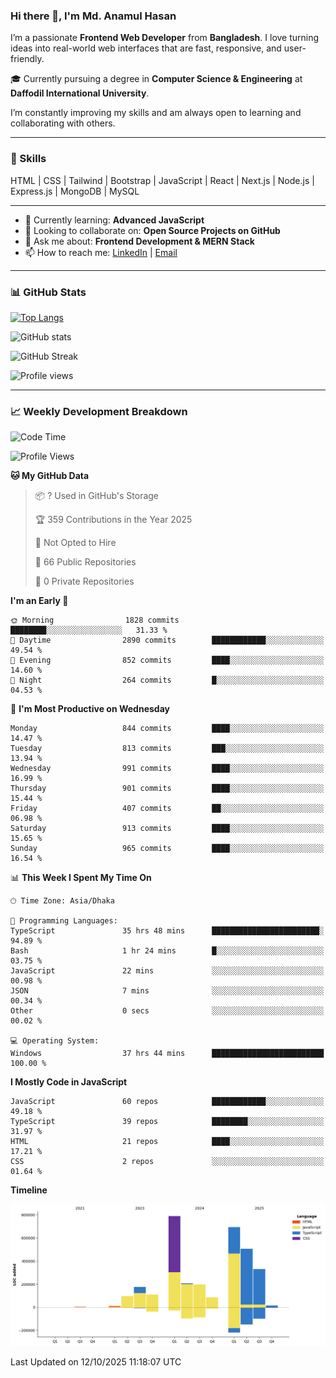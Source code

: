 ### Hi there 👋, I'm Md. Anamul Hasan

I’m a passionate **Frontend Web Developer** from **Bangladesh**. I love turning ideas into real-world web interfaces that are fast, responsive, and user-friendly.

🎓 Currently pursuing a degree in **Computer Science & Engineering** at **Daffodil International University**.

I’m constantly improving my skills and am always open to learning and collaborating with others.

---

### 🚀 Skills
HTML | CSS | Tailwind | Bootstrap | JavaScript | React | Next.js | Node.js | Express.js | MongoDB | MySQL 

---

- 🌱 Currently learning: **Advanced JavaScript**
- 👯 Looking to collaborate on: **Open Source Projects on GitHub**
- 💬 Ask me about: **Frontend Development & MERN Stack**
- 📫 How to reach me: [LinkedIn](https://www.linkedin.com/in/mdanamulhasan201) | [Email](mailto:anamulhasan3625@gmail.com)

---

### 📊 GitHub Stats

[![Top Langs](https://github-readme-stats.vercel.app/api/top-langs/?username=mdanamulhasan201&layout=compact)](https://github.com/anuraghazra/github-readme-stats)

![GitHub stats](https://github-readme-stats.vercel.app/api?username=mdanamulhasan201&show_icons=true&count_private=true&theme=tokyonight)

![GitHub Streak](https://streak-stats.demolab.com?user=mdanamulhasan201&theme=tokyonight)

![Profile views](https://gpvc.arturio.dev/mdanamulhasan201)

---

### 📈 Weekly Development Breakdown

<!--START_SECTION:waka-->
![Code Time](http://img.shields.io/badge/Code%20Time-834%20hrs%2030%20mins-blue)

![Profile Views](http://img.shields.io/badge/Profile%20Views-5-blue)

**🐱 My GitHub Data** 

> 📦 ? Used in GitHub's Storage 
 > 
> 🏆 359 Contributions in the Year 2025
 > 
> 🚫 Not Opted to Hire
 > 
> 📜 66 Public Repositories 
 > 
> 🔑 0 Private Repositories 
 > 
**I'm an Early 🐤** 

```text
🌞 Morning                1828 commits        ████████░░░░░░░░░░░░░░░░░   31.33 % 
🌆 Daytime                2890 commits        ████████████░░░░░░░░░░░░░   49.54 % 
🌃 Evening                852 commits         ████░░░░░░░░░░░░░░░░░░░░░   14.60 % 
🌙 Night                  264 commits         █░░░░░░░░░░░░░░░░░░░░░░░░   04.53 % 
```
📅 **I'm Most Productive on Wednesday** 

```text
Monday                   844 commits         ████░░░░░░░░░░░░░░░░░░░░░   14.47 % 
Tuesday                  813 commits         ███░░░░░░░░░░░░░░░░░░░░░░   13.94 % 
Wednesday                991 commits         ████░░░░░░░░░░░░░░░░░░░░░   16.99 % 
Thursday                 901 commits         ████░░░░░░░░░░░░░░░░░░░░░   15.44 % 
Friday                   407 commits         ██░░░░░░░░░░░░░░░░░░░░░░░   06.98 % 
Saturday                 913 commits         ████░░░░░░░░░░░░░░░░░░░░░   15.65 % 
Sunday                   965 commits         ████░░░░░░░░░░░░░░░░░░░░░   16.54 % 
```


📊 **This Week I Spent My Time On** 

```text
🕑︎ Time Zone: Asia/Dhaka

💬 Programming Languages: 
TypeScript               35 hrs 48 mins      ████████████████████████░   94.89 % 
Bash                     1 hr 24 mins        █░░░░░░░░░░░░░░░░░░░░░░░░   03.75 % 
JavaScript               22 mins             ░░░░░░░░░░░░░░░░░░░░░░░░░   00.98 % 
JSON                     7 mins              ░░░░░░░░░░░░░░░░░░░░░░░░░   00.34 % 
Other                    0 secs              ░░░░░░░░░░░░░░░░░░░░░░░░░   00.02 % 

💻 Operating System: 
Windows                  37 hrs 44 mins      █████████████████████████   100.00 % 
```

**I Mostly Code in JavaScript** 

```text
JavaScript               60 repos            ████████████░░░░░░░░░░░░░   49.18 % 
TypeScript               39 repos            ████████░░░░░░░░░░░░░░░░░   31.97 % 
HTML                     21 repos            ████░░░░░░░░░░░░░░░░░░░░░   17.21 % 
CSS                      2 repos             ░░░░░░░░░░░░░░░░░░░░░░░░░   01.64 % 
```



**Timeline**

![Lines of Code chart](https://raw.githubusercontent.com/mdanamulhasan201/mdanamulhasan201/main/assets/bar_graph.png)


 Last Updated on 12/10/2025 11:18:07 UTC
<!--END_SECTION:waka-->

